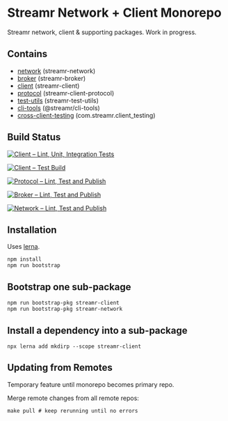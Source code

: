 # Streamr Network + Client Monorepo

Streamr network, client & supporting packages. Work in progress.

## Contains

* [network](packages/network/README.md) (streamr-network)
* [broker](packages/broker/README.md) (streamr-broker)
* [client](packages/client/README.md) (streamr-client)
* [protocol](packages/protocol/README.md) (streamr-client-protocol)
* [test-utils](packages/test-utils/README.md) (streamr-test-utils)
* [cli-tools](packages/cli-tools/README.md) (@streamr/cli-tools)
* [cross-client-testing](packages/cross-client-testing/README.md) (com.streamr.client_testing)

## Build Status

[![Client – Lint, Unit, Integration Tests](https://github.com/streamr-dev/monorepo/actions/workflows/client-code.yml/badge.svg)](https://github.com/streamr-dev/monorepo/actions/workflows/client-code.yml)

[![Client – Test Build](https://github.com/streamr-dev/monorepo/actions/workflows/client-build.yml/badge.svg)](https://github.com/streamr-dev/monorepo/actions/workflows/client-build.yml)

[![Protocol – Lint, Test and Publish](https://github.com/streamr-dev/monorepo/actions/workflows/protocol.yml/badge.svg)](https://github.com/streamr-dev/monorepo/actions/workflows/protocol.yml)

[![Broker – Lint, Test and Publish](https://github.com/streamr-dev/monorepo/actions/workflows/broker.yml/badge.svg)](https://github.com/streamr-dev/monorepo/actions/workflows/broker.yml)

[![Network – Lint, Test and Publish](https://github.com/streamr-dev/monorepo/actions/workflows/network.yml/badge.svg)](https://github.com/streamr-dev/monorepo/actions/workflows/network.yml)

## Installation

Uses [lerna](https://github.com/lerna/lerna#readmes).

```
npm install
npm run bootstrap
```

## Bootstrap one sub-package

```
npm run bootstrap-pkg streamr-client
npm run bootstrap-pkg streamr-network
```

## Install a dependency into a sub-package

```
npx lerna add mkdirp --scope streamr-client
```

## Updating from Remotes

Temporary feature until monorepo becomes primary repo.

Merge remote changes from all remote repos:

```
make pull # keep rerunning until no errors
```
